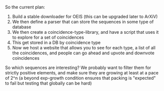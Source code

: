 So the current plan:


1. Build a stable downloader for OEIS (this can be upgraded later to ArXiV)
2. We then define a parser that can store the sequences in some type of database
3. We then create a coincidence-type-library, and have a script that uses it to explore for a set of coincidences 
4. This get stored in a DB by coincidence type 
5. Now we host a website that allows you to see for each type, a list of all the coincidences, and people can go ahead and upvote and downvote coincidences

So which sequences are interesting? We probably want to filter them for strictly positive elements, and make sure they are growing at least at a pace of 2^n (a beyond exp-growth condition ensures that packing is "expected" to fail but testing that globally can be hard)


